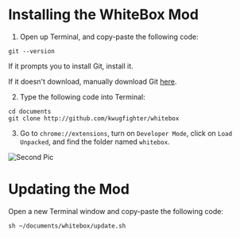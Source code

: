# Installing the WhiteBox Mod

1. Open up Terminal, and copy-paste the following code:

```
git --version
```

If it prompts you to install Git, install it.

If it doesn't download, manually download Git [here](https://git-scm.com/download/mac).



2. Type the following code into Terminal:

```
cd documents
git clone http://github.com/kwugfighter/whitebox
```



3. Go to `chrome://extensions`, turn on `Developer Mode`, click on `Load Unpacked`, and find the folder named `whitebox`.

![Second Pic](https://i.imgur.com/NjIfMjL.png)




# Updating the Mod

Open a new Terminal window and copy-paste the following code:
```
sh ~/documents/whitebox/update.sh
```